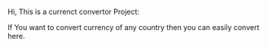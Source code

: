 Hi,
  This is a currenct convertor Project:

  If You want to convert currency of any country then you can easily convert here.
